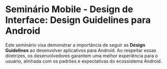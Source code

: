 # Seminário Mobile - Design de Interface: Design Guidelines para Android

Este seminário visa demonstrar a importância de seguir as **Design Guidelines** ao desenvolver aplicativos para Android. Ao respeitar essas diretrizes, os desenvolvedores garantem uma melhor experiência para o usuário, alinhada com os padrões e expectativas do ecossistema Android.
